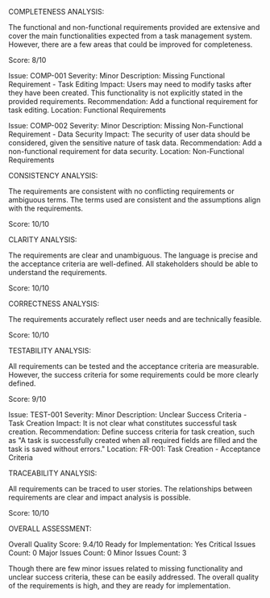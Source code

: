 COMPLETENESS ANALYSIS:

The functional and non-functional requirements provided are extensive and cover the main functionalities expected from a task management system. However, there are a few areas that could be improved for completeness.

Score: 8/10

Issue: COMP-001
Severity: Minor
Description: Missing Functional Requirement - Task Editing
Impact: Users may need to modify tasks after they have been created. This functionality is not explicitly stated in the provided requirements.
Recommendation: Add a functional requirement for task editing.
Location: Functional Requirements

Issue: COMP-002
Severity: Minor
Description: Missing Non-Functional Requirement - Data Security
Impact: The security of user data should be considered, given the sensitive nature of task data.
Recommendation: Add a non-functional requirement for data security.
Location: Non-Functional Requirements

CONSISTENCY ANALYSIS:

The requirements are consistent with no conflicting requirements or ambiguous terms. The terms used are consistent and the assumptions align with the requirements.

Score: 10/10

CLARITY ANALYSIS:

The requirements are clear and unambiguous. The language is precise and the acceptance criteria are well-defined. All stakeholders should be able to understand the requirements.

Score: 10/10

CORRECTNESS ANALYSIS:

The requirements accurately reflect user needs and are technically feasible. 

Score: 10/10

TESTABILITY ANALYSIS:

All requirements can be tested and the acceptance criteria are measurable. However, the success criteria for some requirements could be more clearly defined.

Score: 9/10

Issue: TEST-001
Severity: Minor
Description: Unclear Success Criteria - Task Creation
Impact: It is not clear what constitutes successful task creation.
Recommendation: Define success criteria for task creation, such as "A task is successfully created when all required fields are filled and the task is saved without errors."
Location: FR-001: Task Creation - Acceptance Criteria

TRACEABILITY ANALYSIS:

All requirements can be traced to user stories. The relationships between requirements are clear and impact analysis is possible.

Score: 10/10

OVERALL ASSESSMENT:

Overall Quality Score: 9.4/10
Ready for Implementation: Yes
Critical Issues Count: 0
Major Issues Count: 0
Minor Issues Count: 3

Though there are few minor issues related to missing functionality and unclear success criteria, these can be easily addressed. The overall quality of the requirements is high, and they are ready for implementation.